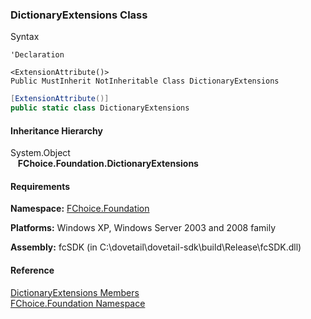 ﻿### DictionaryExtensions Class

Syntax

```vbnet
'Declaration

<ExtensionAttribute()>
Public MustInherit NotInheritable Class DictionaryExtensions 
```

```csharp
[ExtensionAttribute()]
public static class DictionaryExtensions
```

#### Inheritance Hierarchy

System.Object  
   **FChoice.Foundation.DictionaryExtensions**  

#### Requirements

**Namespace:** [FChoice.Foundation](fcSDK~FChoice.Foundation_namespace.md)

**Platforms:** Windows XP, Windows Server 2003 and 2008 family

**Assembly:** fcSDK (in C:\\dovetail\\dovetail-sdk\\build\\Release\\fcSDK.dll)

#### Reference

[DictionaryExtensions Members](fcSDK~FChoice.Foundation.DictionaryExtensions_members.md)  
[FChoice.Foundation Namespace](fcSDK~FChoice.Foundation_namespace.md)